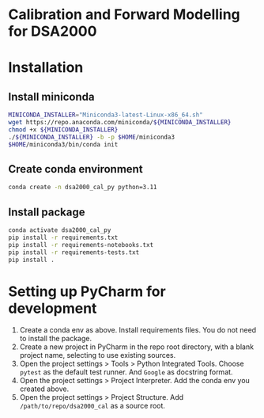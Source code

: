 # Calibration and Forward Modelling for DSA2000

# Installation

## Install miniconda

```bash
MINICONDA_INSTALLER="Miniconda3-latest-Linux-x86_64.sh"
wget https://repo.anaconda.com/miniconda/${MINICONDA_INSTALLER}
chmod +x ${MINICONDA_INSTALLER}
./${MINICONDA_INSTALLER} -b -p $HOME/miniconda3
$HOME/miniconda3/bin/conda init
```

## Create conda environment

```bash
conda create -n dsa2000_cal_py python=3.11
```

## Install package

```bash
conda activate dsa2000_cal_py
pip install -r requirements.txt
pip install -r requirements-notebooks.txt
pip install -r requirements-tests.txt
pip install .
```

# Setting up PyCharm for development

1. Create a conda env as above. Install requirements files. You do not need to install the package.
2. Create a new project in PyCharm in the repo root directory, with a blank project name, selecting to use existing
   sources.
4. Open the project settings > Tools > Python Integrated Tools. Choose `pytest` as the default test runner. And `Google`
   as docstring format.
5. Open the project settings > Project Interpreter. Add the conda env you created above.
5. Open the project settings > Project Structure. Add `/path/to/repo/dsa2000_cal` as a source root.


